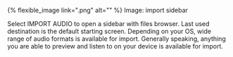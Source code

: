 ---
---

{% flexible_image link=".png" alt="" %}
Image: import sidebar

Select IMPORT AUDIO to open a sidebar with files browser. Last used destination is the default starting screen. Depending on your OS, wide range of audio formats is available for import. Generally speaking, anything you are able to preview and listen to on your device is available for import.
